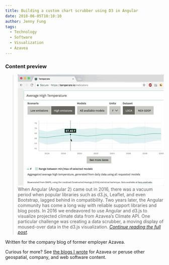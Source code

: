 ```yaml
---
title: Building a custom chart scrubber using D3 in Angular
date: 2018-06-05T10:10:10
author: Jenny Fung
tags:
  - Technology
  - Software
  - Visualization
  - Azavea
---
```


### Content preview
> ![A gif of the final product in action](/media/ngscrubber.gif)
> When Angular (Angular 2) came out in 2016, there was a vacuum period when popular libraries such as d3.js, Leaflet, and even Bootstrap, lagged behind in compatibility. Two years later, the Angular community has come a long way with reliable support libraries and blog posts. In 2016 we endeavored to use Angular and d3.js to visualize projected climate data from Azavea’s Climate API. One particular challenge was creating a data scrubber, a moving display of moused-over data in the d3.js visualization. *[Continue reading the full post][original post].*


Written for the company blog of former employer Azavea.

Curious for more? See [the blogs I wrote][my blogs] for Azavea or peruse other geospatial, company, and web software content.

[original post]: https://www.azavea.com/blog/2018/06/05/d3-chart-data-scrubber-in-angular/
[my blogs]: https://www.azavea.com/blog/author/jfung/
[Azavea blog]: https://www.azavea.com/blog/

